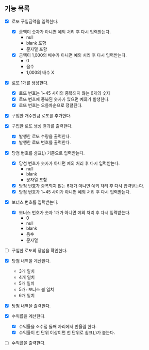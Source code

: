## 기능 목록

- [x] 로또 구입금액을 입력한다.
    - [x] 금액이 숫자가 아니면 예외 처리 후 다시 입력받는다.
        - null
        - blank 포함
        - 문자열 포함
    - [x] 금액이 1,000의 배수가 아니면 예외 처리 후 다시 입력받는다.
        - 0
        - 음수
        - 1,000의 배수 X

- [x] 로또 1개를 생성한다.
    - [x] 로또 번호는 1~45 사이의 중복되지 않는 6개의 숫자
    - [x] 로또 번호에 중복된 숫자가 있으면 예외가 발생한다.
    - [x] 로또 번호는 오름차순으로 정렬된다.
- [x] 구입한 개수만큼 로또를 추가한다.
- [x] 구입한 로또 생성 결과를 출력한다.
    - [x] 발행한 로또 수량을 출력한다.
    - [x] 발행한 로또 번호를 출력한다.

- [x] 당첨 번호를 쉼표(,) 기준으로 입력받는다.
    - [x] 당첨 번호가 숫자가 아니면 예외 처리 후 다시 입력받는다.
        - null
        - blank
        - 문자열 포함
    - [x] 당첨 번호가 중복되지 않는 6개가 아니면 예외 처리 후 다시 입력받는다.
    - [x] 당첨 번호가 1~45 사이가 아니면 예외 처리 후 다시 입력받는다.

- [x] 보너스 번호를 입력받는다.
    - [x] 보너스 번호가 숫자 1개가 아니면 예외 처리 후 다시 입력받는다.
        - 0
        - null
        - blank
        - 음수
        - 문자열

- [ ] 구입한 로또의 당첨을 확인한다.

- [x] 당첨 내역을 계산한다.
    - 3개 일치
    - 4개 일치
    - 5개 일치
    - 5개+보너스 볼 일치
    - 6개 일치
- [x] 당첨 내역을 출력한다.

- [x] 수익률을 계산한다.
    - [x] 수익률을 소수점 둘째 자리에서 반올림 한다.
    - [x] 수익률이 천 단위 이상이면 천 단위로 쉼표(,)가 붙는다.
- [ ] 수익률을 출력한다.